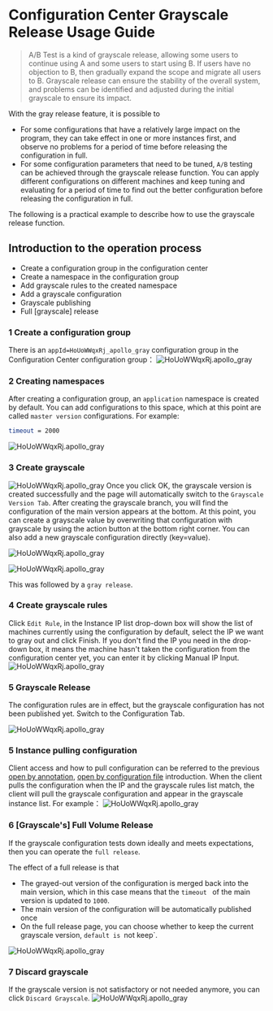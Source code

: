 # Configuration Center Grayscale Release Usage Guide
> A/B Test is a kind of grayscale release, allowing some users to continue using A and some users to start using B. If users have no objection to B, then gradually expand the scope and migrate all users to B. Grayscale release can ensure the stability of the overall system, and problems can be identified and adjusted during the initial grayscale to ensure its impact.

With the gray release feature, it is possible to

- For some configurations that have a relatively large impact on the program, they can take effect in one or more instances first, and observe no problems for a period of time before releasing the configuration in full.
- For some configuration parameters that need to be tuned, `A/B` testing can be achieved through the grayscale release function. You can apply different configurations on different machines and keep tuning and evaluating for a period of time to find out the better configuration before releasing the configuration in full.

The following is a practical example to describe how to use the grayscale release function.

## Introduction to the operation process
- Create a configuration group in the configuration center
- Create a namespace in the configuration group
- Add grayscale rules to the created namespace
- Add a grayscale configuration
- Grayscale publishing
- Full [grayscale] release

### 1 Create a configuration group
There is an `appId=HoUoWWqxRj_apollo_gray` configuration group in the Configuration Center configuration group：
![HoUoWWqxRj.apollo_gray](img/gray-1.png)

### 2 Creating namespaces
After creating a configuration group, an `application` namespace is created by default.
You can add configurations to this space, which at this point are called `master version` configurations.
For example:

```bash
timeout = 2000
```

![HoUoWWqxRj.apollo_gray](img/timeout-2000.png)

### 3 Create grayscale
![HoUoWWqxRj.apollo_gray](img/crete-gray-config.png)
Once you click OK, the grayscale version is created successfully and the page will automatically switch to the `Grayscale Version Tab`.
After creating the grayscale branch, you will find the configuration of the main version appears at the bottom. At this point, you can create a grayscale value by overwriting that configuration with grayscale by using the action button at the bottom right corner. You can also add a new grayscale configuration directly (key=value).

![HoUoWWqxRj.apollo_gray](img/crete-gray-config-2.png)

![HoUoWWqxRj.apollo_gray](img/crete-gray-config-3.png)

This was followed by a `gray release`.

### 4 Create grayscale rules
Click `Edit Rule`, in the Instance IP list drop-down box will show the list of machines currently using the configuration by default, select the IP we want to gray out and click Finish. If you don't find the IP you need in the drop-down box, it means the machine hasn't taken the configuration from the configuration center yet, you can enter it by clicking Manual IP Input.
![HoUoWWqxRj.apollo_gray](img/crete-gray-config-4.png)

### 5 Grayscale Release
The configuration rules are in effect, but the grayscale configuration has not been published yet. Switch to the Configuration Tab.

![HoUoWWqxRj.apollo_gray](img/crete-gray-config-5.png)

### 5 Instance pulling configuration
Client access and how to pull configuration can be referred to the previous [open by annotation](annotation.md), [open by configuration file](bootstrap.md) introduction.
When the client pulls the configuration when the IP and the grayscale rules list match, the client will pull the grayscale configuration and appear in the grayscale instance list.
For example：
![HoUoWWqxRj.apollo_gray](img/crete-gray-config-6.png)

### 6 [Grayscale's] Full Volume Release

If the grayscale configuration tests down ideally and meets expectations, then you can operate the `full release`.

The effect of a full release is that

- The grayed-out version of the configuration is merged back into the main version, which in this case means that the `timeout ` of the main version is updated to `1000`.
- The main version of the configuration will be automatically published once
- On the full release page, you can choose whether to keep the current grayscale version, `default is `not keep`.

![HoUoWWqxRj.apollo_gray](img/crete-gray-config-7.png)

### 7 Discard grayscale
If the grayscale version is not satisfactory or not needed anymore, you can click `Discard Grayscale`.
![HoUoWWqxRj.apollo_gray](img/crete-gray-config-8.png)